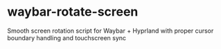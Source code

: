 # waybar-rotate-screen
Smooth screen rotation script for Waybar + Hyprland with proper cursor boundary handling and touchscreen sync
